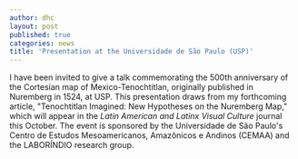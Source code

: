 ```yaml
---
author: dhc 
layout: post
published: true
categories: news
title: 'Presentation at the Universidade de São Paulo (USP)'
---
```


I have been invited to give a talk commemorating the 500th anniversary of the Cortesian map of Mexico-Tenochtitlan, originally published in Nuremberg in 1524, at USP. This presentation draws from my forthcoming article, "Tenochtitlan Imagined: New Hypotheses on the Nuremberg Map," which will appear in the *Latin American and Latinx Visual Culture* journal this October. The event is sponsored by the Universidade de São Paulo's Centro de Estudos Mesoamericanos, Amazônicos e Andinos (CEMAA) and the LABORÍNDIO research group.

<!DOCTYPE html>
<html lang="en">
<head>
    <meta charset="UTF-8">
    <meta name="viewport" content="width=device-width, initial-scale=1.0">
    <title>Soberania e convexidade: 500 anos após o mapa de Tenochtitlán</title>
    <link rel="stylesheet" href="https://cdnjs.cloudflare.com/ajax/libs/tachyons/4.12.0/tachyons.min.css">
    <style>
        /* Custom styles for effects not available in Tachyons */
        .box-shadow-custom {
            box-shadow: 8px 8px 0px black;
        }
        
        .box-shadow-hover:hover {
            transform: translate(-4px, -4px);
            box-shadow: 12px 12px 0px black;
        }
        
        .transition-custom {
            transition: all 0.3s ease;
        }
        
        .serif-font {
            font-family: Georgia, 'Times New Roman', Times, serif;
        }
        
        .letter-spacing-wide {
            letter-spacing: 2px;
        }
        
        .letter-spacing-normal {
            letter-spacing: 1px;
        }
    </style>
</head>
<body class="bg-near-white">
    <div class="flex justify-center items-center min-vh-100 pa3">
        <div class="bg-white ba b--black bw3 mw6 w-100 pa4 box-shadow-custom box-shadow-hover transition-custom">
            
            <!-- Event Title -->
            <div class="f3 fw7 ttu letter-spacing-wide tc mb3 pb3 bb bw2 b--black">
                Bilingual Lecture
            </div>
            
            <!-- Event Details -->
            <div class="mb4">
                <div class="flex items-start mb3 f5">
                    <div class="fw7 ttu letter-spacing-normal f6 w3 mr3">Date:</div>
                    <div class="flex-auto">August 28, 2025 (Thursday), 10:30 AM</div>
                </div>
                
                <div class="flex items-start mb3 f5">
                    <div class="fw7 ttu letter-spacing-normal f6 w3 mr3">Location:</div>
                    <div class="flex-auto">Video Room (History Department), FFLCH-USP<br>
                    Av. Prof. Lineu Prestes, 338 - Butantã<br>
                    São Paulo - SP, 05508-000</div>
                </div>
            </div>
            

        </div>
    </div>
</body>
</html>
